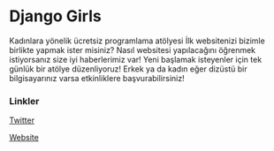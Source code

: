 # Django Girls

Kadınlara yönelik ücretsiz programlama atölyesi İlk websitenizi bizimle birlikte yapmak ister misiniz? Nasıl websitesi yapılacağını öğrenmek istiyorsanız size iyi haberlerimiz var! Yeni başlamak isteyenler için tek günlük bir atölye düzenliyoruz! Erkek ya da kadın eğer dizüstü bir bilgisayarınız varsa etkinliklere başvurabilirsiniz! 

### Linkler
[Twitter](https://twitter.com/djangogirlsrize)

[Website](https://djangogirls.org/rize/)